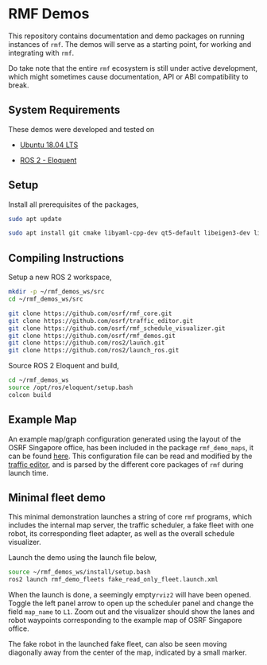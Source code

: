 # RMF Demos

This repository contains documentation and demo packages on running instances of `rmf`. The demos will serve as a starting point, for working and integrating with `rmf`.

Do take note that the entire `rmf` ecosystem is still under active development, which might sometimes cause documentation, API or ABI compatibility to break. 

## System Requirements

These demos were developed and tested on

* [Ubuntu 18.04 LTS](https://releases.ubuntu.com/18.04/)

* [ROS 2 - Eloquent](https://index.ros.org/doc/ros2/Releases/Release-Eloquent-Elusor/)

## Setup

Install all prerequisites of the packages,

```bash
sudo apt update

sudo apt install git cmake libyaml-cpp-dev qt5-default libeigen3-dev libccd-dev libfcl-dev libyaml-cpp-dev ros-eloquent-rviz2 libwebsocketpp-dev libboost-all-dev -y
```

## Compiling Instructions

Setup a new ROS 2 workspace,

```bash
mkdir -p ~/rmf_demos_ws/src
cd ~/rmf_demos_ws/src

git clone https://github.com/osrf/rmf_core.git
git clone https://github.com/osrf/traffic_editor.git
git clone https://github.com/osrf/rmf_schedule_visualizer.git
git clone https://github.com/osrf/rmf_demos.git
git clone https://github.com/ros2/launch.git
git clone https://github.com/ros2/launch_ros.git
```

Source ROS 2 Eloquent and build,

```bash
cd ~/rmf_demos_ws
source /opt/ros/eloquent/setup.bash
colcon build
```

## Example Map

An example map/graph configuration generated using the layout of the OSRF Singapore office, has been included in the package `rmf_demo_maps`, it can be found [here](rmf_demo_maps/maps/office/). This configuration file can be read and modified by the [traffic editor](https://github.com/osrf/traffic_editor), and is parsed by the different core packages of `rmf` during launch time.

## Minimal fleet demo

This minimal demonstration launches a string of core `rmf` programs, which includes the internal map server, the traffic scheduler,  a fake fleet with one robot, its corresponding fleet adapter, as well as the overall schedule visualizer.

Launch the demo using the launch file below,

```bash
source ~/rmf_demos_ws/install/setup.bash
ros2 launch rmf_demo_fleets fake_read_only_fleet.launch.xml
```

When the launch is done, a seemingly empty`rviz2` will have been opened. Toggle the left panel arrow to open up the scheduler panel and change the field `map_name` to `L1`. Zoom out and the visualizer should show the lanes and robot waypoints corresponding to the example map of OSRF Singapore office.

The fake robot in the launched fake fleet, can also be seen moving diagonally away from the center of the map, indicated by a small marker.

